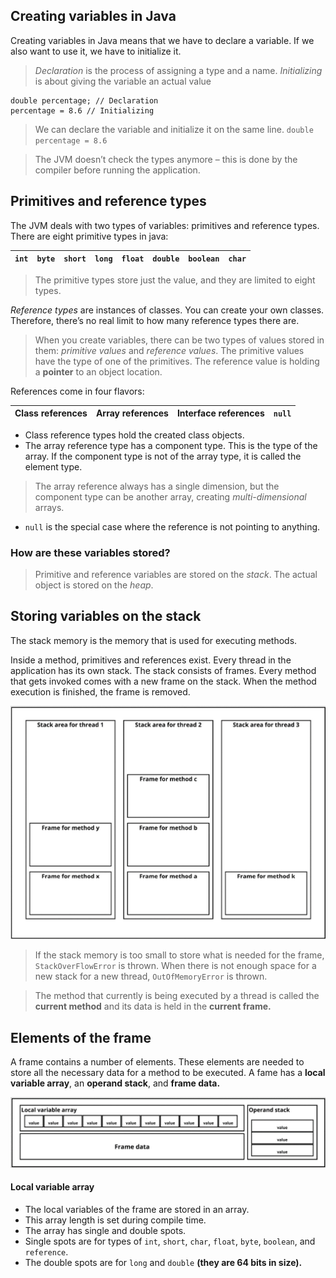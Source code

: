 ## Creating variables in Java

Creating variables in Java means that we have to declare a variable. If we also want to use it, we have to initialize it.

> _Declaration_ is the process of assigning a type and a name. _Initializing_ is about giving the variable an actual value

```
double percentage; // Declaration
percentage = 8.6 // Initializing 
```

> We can declare the variable and initialize it on the same line.
> `double percentage = 8.6`

> The JVM doesn’t check the types anymore – this is done by the compiler before running the application.

## Primitives and reference types

The JVM deals with two types of variables: primitives and reference types. There are eight primitive types in java:


| `int` | `byte` | `short` | `long` | `float` | `double` | `boolean` | `char` |
| ----- | ------ | ------- | ------ | ------- | -------- | --------- | ------ |

> The primitive types store just the value, and they are limited to eight types.

_Reference types_ are instances of classes. You can create your own classes. Therefore, there’s no real limit to how many reference types there are.

> When you create variables, there can be two types of values stored in them: _primitive values_ and _reference values_. The primitive values have the type of one of the primitives. The reference value is holding a **pointer** to an object location.

References come in four flavors:


| Class references | Array references | Interface references | `null` |
| ---------------- | ---------------- | -------------------- | ------ |

* Class reference types hold the created class objects.
* The array reference type has a component type. This is the type of the array. If the component type is not of the array type, it is called the element type.

> The array reference always has a single dimension, but the component type can be another array, creating _multi-dimensional_ arrays.

* `null` is the special case where the reference is not pointing to anything.

### How are these variables stored?

> Primitive and reference variables are stored on the _stack_. The actual object is stored on the _heap_.

## Storing variables on the stack

The stack memory is the memory that is used for executing methods.

Inside a method, primitives and references exist. Every thread in the application has its own stack. The stack consists of frames. Every method that gets invoked comes with a new frame on the stack. When the method execution is finished, the frame is removed.

![Figure_17_B18762.jpg](assets/Figure_1.7_B18762.jpg)

> If the stack memory is too small to store what is needed for the frame, `StackOverFlowError` is thrown. When there is not enough space for a new stack for a new thread, `OutOfMemoryError` is thrown.

> The method that currently is being executed by a thread is called the **current method** and its data is held in the **current frame.**

## Elements of the frame

A frame contains a number of elements. These elements are needed to store all the necessary data for a method to be executed. A fame has a **local variable array**, an **operand stack**, and **frame data.**

![Figure_18_B18762.jpg](assets/Figure_1.8_B18762.jpg)

#### Local variable array
* The local variables of the frame are stored in an array. 
* This array length is set during compile time.
* The array has single and double spots. 
* Single spots are for types of `int`, `short`, `char`, `float`, `byte`, `boolean`, and `reference`.
* The double spots are for `long` and `double` **(they are 64 bits in size).**


